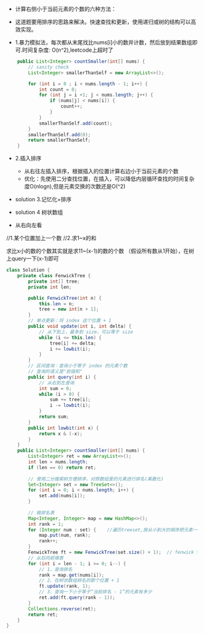 
- 计算右侧小于当前元素的个数的六种方法：


- 这道题要用排序的思路来解决。快速查找和更新，使用递归或树的结构可以高效实现。


- 1.暴力模拟法，每次都从末尾找比nums[i]小的数并计数，然后放到结果数组即可.时间复杂度: O(n^2),leetcode上超时了

```java
    public List<Integer> countSmaller(int[] nums) {
        // sanity check
        List<Integer> smallerThanSelf = new ArrayList<>();

        for (int i = 0 ; i < nums.length - 1; i++) {
            int count = 0;
            for (int j = i +1; j < nums.length; j++) {
                if (nums[j] < nums[i]) {
                    count++;
                }
            }
            smallerThanSelf.add(count);
        }
        smallerThanSelf.add(0);
        return smallerThanSelf;
    }
```

- 2.插入排序 
    - 从右往左插入排序，根据插入的位置计算右边小于当前元素的个数
    -  优化：先使用二分查找位置，在插入，可以降低内层循环查找的时间复杂度O(nlogn),但是元素交换的次数还是O(^2)

- solution 3.记忆化+排序


- solution 4 树状数组


- 从右向左看


//1.某个位置加上一个数
//2.求1~x的和

求比x小的数的个数其实就是求11~(x-1)的数的个数 （假设所有数从1开始），在树上query一下(x-1)即可

```java
class Solution {
    private class FenwickTree {
        private int[] tree;
        private int len;

        public FenwickTree(int n) {
            this.len = n;
            tree = new int[n + 1];
        }
        // 单点更新：将 index 这个位置 + 1
        public void update(int i, int delta) {
            // 从下到上，最多到 size，可以等于 size
            while (i <= this.len) {
                tree[i] += delta;
                i += lowbit(i);
            }
        }
        // 区间查询：查询小于等于 index 的元素个数
        // 查询的语义是"前缀和"
        public int query(int i) {
            // 从右到左查询
            int sum = 0;
            while (i > 0) {
                sum += tree[i];
                i -= lowbit(i);
            }
            return sum;
        }
        public int lowbit(int x) {
            return x & (-x);
        }
    }
    public List<Integer> countSmaller(int[] nums) {
        List<Integer> ret = new ArrayList<>();
        int len = nums.length;
        if (len == 0) return ret;
        
        // 使用二分搜索树方便排序，对原数组里的元素进行排名(离散化)
        Set<Integer> set = new TreeSet<>();
        for (int i = 0; i < nums.length; i++) {
            set.add(nums[i]);
        }
        
        // 做排名表
        Map<Integer, Integer> map = new HashMap<>();
        int rank = 1;
        for (Integer num : set) {    //遍历treeset,按从小到大的顺序把元素一次放进map， key:元素， value:排名
            map.put(num, rank);
            rank++;
        }
        FenwickTree ft = new FenwickTree(set.size() + 1);  // fenwick tree下标从1开始
        // 从后向前填表
        for (int i = len - 1; i >= 0; i--) {
            // 1、查询排名
            rank = map.get(nums[i]);
            // 2、在树状数组排名的那个位置 + 1
            ft.update(rank, 1);
            // 3、查询一下小于等于“当前排名 - 1”的元素有多少
            ret.add(ft.query(rank - 1));
        }
        Collections.reverse(ret);
        return ret;
    }
}
```




